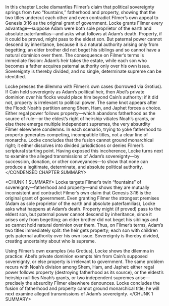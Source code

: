 <CONDENSED CHAPTER SUMMARY>
In this chapter Locke dismantles Filmer’s claim that political sovereignty springs from two “fountains,” fatherhood and property, showing that the two titles undercut each other and even contradict Filmer’s own appeal to Genesis 3:16 as the original grant of government. Locke grants Filmer every advantage—suppose Adam were both sole proprietor of the earth and absolute paterfamilias—and asks what follows at Adam’s death. Property, if it could be proved, might pass to the eldest son. But paternal power cannot descend by inheritance, because it is a natural authority arising only from begetting; an elder brother did not beget his siblings and so cannot have a natural dominion over them. The consequence on Filmer’s terms is immediate fission: Adam’s heir takes the estate, while each son who becomes a father acquires paternal authority only over his own issue. Sovereignty is thereby divided, and no single, determinate supreme can be identified.

Locke presses the dilemma with Filmer’s own cases (borrowed via Grotius). If Cain held sovereignty as Adam’s political heir, then Abel’s private dominion over his flocks would place him beyond Cain’s authority; if it did not, property is irrelevant to political power. The same knot appears after the Flood: Noah’s partition among Shem, Ham, and Japhet forces a choice. Either regal power follows property—which abandons fatherhood as the source of rule—or the eldest’s right of heirship vitiates Noah’s grants, or else there emerge multiple independent supremes, the very absurdity Filmer elsewhere condemns. In each scenario, trying to yoke fatherhood to property generates competing, incompatible titles, not a clear line of monarchs. Locke concludes that the fusion cannot ground monarchical right; it either dissolves into divided jurisdictions or denies Filmer’s scriptural starting point. Having exposed this incoherence, Locke turns next to examine the alleged transmissions of Adam’s sovereignty—by succession, donation, or other conveyances—to show that none can produce a legitimate, determinate, and absolute political authority.
</CONDENSED CHAPTER SUMMARY>

<CHUNK 1 SUMMARY>
Locke targets Filmer’s twin “fountains” of sovereignty—fatherhood and property—and shows they are mutually inconsistent and contradict Filmer’s own claim that Genesis 3:16 is the original grant of government. Even granting Filmer the strongest premises (Adam as sole proprietor of the earth and absolute paterfamilias), Locke asks what happens at Adam’s death. Property might (if proved) pass to the eldest son, but paternal power cannot descend by inheritance, since it arises only from begetting; an elder brother did not beget his siblings and so cannot hold natural dominion over them. Thus, on Filmer’s terms, Adam’s two titles immediately split: the heir gets property; each son with children gets paternal authority over his own issue. Sovereignty is thereby divided, creating uncertainty about who is supreme.

Using Filmer’s own examples (via Grotius), Locke shows the dilemma in practice: Abel’s private dominion exempts him from Cain’s supposed sovereignty, or else property is irrelevant to government. The same problem recurs with Noah’s division among Shem, Ham, and Japhet: either regal power follows property (destroying fatherhood as its source), or the eldest’s heirship nullifies Noah’s grants, or two independent supremes arise—precisely the absurdity Filmer elsewhere denounces. Locke concludes the fusion of fatherhood and property cannot ground monarchical title; he will next examine alleged transmissions of Adam’s sovereignty.
</CHUNK 1 SUMMARY>